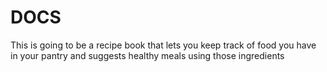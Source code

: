 # DOCS
This is going to be a recipe book that lets you keep track of food you have in your pantry and suggests healthy meals using those ingredients